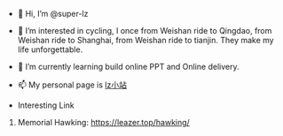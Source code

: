 - 👋 Hi, I’m @super-lz
- 👀 I’m interested in cycling, I once from Weishan ride to Qingdao, from Weishan ride to Shanghai, from Weishan ride to tianjin. They make my life unforgettable.
- 🌱 I’m currently learning build online PPT and Online delivery.
- 📫 My personal page is [lz小站](https://lzsjl.top/)

- Interesting Link
1. Memorial Hawking: https://leazer.top/hawking/
